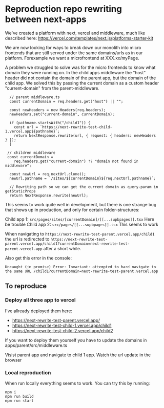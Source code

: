 # Reproduction repo rewriting between next-apps

We've created a platform with next, vercel and middleware, much like described here: https://vercel.com/templates/next.js/platforms-starter-kit

We are now looking for ways to break down our monolith into micro frontends that are still served under the same domains/urls as in our platform. Forexample we want a microfrontend at XXX.xx/myPage.

A problem we struggled to solve was for the micro frontends to know what domain they were running on. In the child apps middleware the "host" header did not contain the domain of the parent app, but the domain of the child app. We solved this by passing the current domain as a custom header "current-domain" from the parent-middleware. 

```
  // parent middleware.ts
  const currentDomain = req.headers.get("host") || "";

  const newHeaders = new Headers(req.headers);
  newHeaders.set("current-domain", currentDomain);

  if (pathname.startsWith("/child1")) {
    const url = `https://next-rewrite-test-child-1.vercel.app${pathname}`;
    return NextResponse.rewrite(url, { request: { headers: newHeaders } });
  }
```

```
 // children middleware
 const currentDomain =
    req.headers.get("current-domain") ?? "domain not found in middleware";

  const newUrl = req.nextUrl.clone();
  newUrl.pathname = `/sites/${currentDomain}${req.nextUrl.pathname}`;

  // Rewriting path so we can get the current domain as query-param in getStaticProps
  return NextResponse.rewrite(newUrl);
```

This seems to work quite well in development, but there is one strange bug that shows up in production, and only for certain folder-structures:

Child app 1: `src/pages/sites/[currentDomain]/[[...supbpages]].tsx` Here be trouble
Child app 2: `src/pages/[[...supbpages]].tsx` This seems to work

When navigating to `https://next-rewrite-test-parent.vercel.app/child1` the url is redirected to `https://next-rewrite-test-parent.vercel.app/child1?currentDomain=next-rewrite-test-parent.vercel.app` after a short while.

Also get this error in the console:
```
Uncaught (in promise) Error: Invariant: attempted to hard navigate to the same URL /child1?currentDomain=next-rewrite-test-parent.vercel.app
```
 
## To reproduce

### Deploy all three app to vercel
I've allready deployed them here: 
- https://next-rewrite-test-parent.vercel.app/
- https://next-rewrite-test-child-1.vercel.app/child1
- https://next-rewrite-test-child-2.vercel.app/child2

If you want to deploy them yourself you have to update the domains in apps/parent/src/middleware.ts

Visist parent app and navigate to child 1 app. Watch the url update in the browser

### Local reproduction
When run locally everything seems to work. You can try this by running:
```
npm i
npm run build
npm run start
```